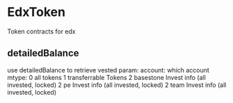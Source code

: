 # EdxToken
Token contracts for edx


## detailedBalance
use detailedBalance to retrieve vested
param:
  account: which account
  mtype:   0 all tokens
           1 transferrable Tokens
           2 basestone Invest info   (all invested, locked)
           2 pe Invest info   (all invested, locked)
           2 team Invest info   (all invested, locked)
